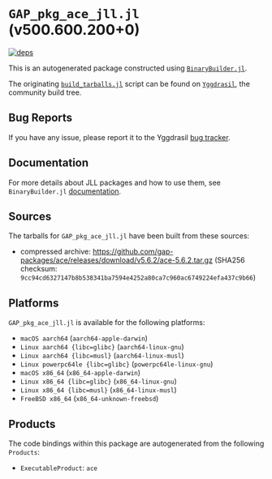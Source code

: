 # `GAP_pkg_ace_jll.jl` (v500.600.200+0)

[![deps](https://juliahub.com/docs/GAP_pkg_ace_jll/deps.svg)](https://juliahub.com/ui/Packages/GAP_pkg_ace_jll/QblBr?page=2)

This is an autogenerated package constructed using [`BinaryBuilder.jl`](https://github.com/JuliaPackaging/BinaryBuilder.jl).

The originating [`build_tarballs.jl`](https://github.com/JuliaPackaging/Yggdrasil/blob/5b259664a0dc2e57f6ed4cf4a71cebf51c8b2aec/G/GAP_pkg/GAP_pkg_ace/build_tarballs.jl) script can be found on [`Yggdrasil`](https://github.com/JuliaPackaging/Yggdrasil/), the community build tree.

## Bug Reports

If you have any issue, please report it to the Yggdrasil [bug tracker](https://github.com/JuliaPackaging/Yggdrasil/issues).

## Documentation

For more details about JLL packages and how to use them, see `BinaryBuilder.jl` [documentation](https://docs.binarybuilder.org/stable/jll/).

## Sources

The tarballs for `GAP_pkg_ace_jll.jl` have been built from these sources:

* compressed archive: https://github.com/gap-packages/ace/releases/download/v5.6.2/ace-5.6.2.tar.gz (SHA256 checksum: `9cc94cd6327147b8b538341ba7594e4252a80ca7c960ac6749224efa437c9b66`)

## Platforms

`GAP_pkg_ace_jll.jl` is available for the following platforms:

* `macOS aarch64` (`aarch64-apple-darwin`)
* `Linux aarch64 {libc=glibc}` (`aarch64-linux-gnu`)
* `Linux aarch64 {libc=musl}` (`aarch64-linux-musl`)
* `Linux powerpc64le {libc=glibc}` (`powerpc64le-linux-gnu`)
* `macOS x86_64` (`x86_64-apple-darwin`)
* `Linux x86_64 {libc=glibc}` (`x86_64-linux-gnu`)
* `Linux x86_64 {libc=musl}` (`x86_64-linux-musl`)
* `FreeBSD x86_64` (`x86_64-unknown-freebsd`)

## Products

The code bindings within this package are autogenerated from the following `Products`:

* `ExecutableProduct`: `ace`

